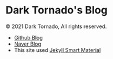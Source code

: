 # Dark Tornado's Blog

© 2021 Dark Tornado, All rights reserved.

* [Github Blog](https://darktornado.github.io/blog/)
* [Naver Blog](https://blog.naver.com/dt3141592)
* This site used [Jekyll Smart Material](https://github.com/ssokurenko/jekyll-smart-material)
